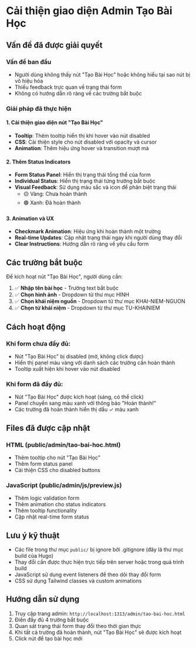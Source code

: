 # Cải thiện giao diện Admin Tạo Bài Học

## Vấn đề đã được giải quyết

### Vấn đề ban đầu
- Người dùng không thấy nút "Tạo Bài Học" hoặc không hiểu tại sao nút bị vô hiệu hóa
- Thiếu feedback trực quan về trạng thái form
- Không có hướng dẫn rõ ràng về các trường bắt buộc

### Giải pháp đã thực hiện

#### 1. Cải thiện giao diện nút "Tạo Bài Học"
- **Tooltip**: Thêm tooltip hiển thị khi hover vào nút disabled
- **CSS**: Cải thiện style cho nút disabled với opacity và cursor
- **Animation**: Thêm hiệu ứng hover và transition mượt mà

#### 2. Thêm Status Indicators
- **Form Status Panel**: Hiển thị trạng thái tổng thể của form
- **Individual Status**: Hiển thị trạng thái từng trường bắt buộc
- **Visual Feedback**: Sử dụng màu sắc và icon để phân biệt trạng thái
  - 🟡 Vàng: Chưa hoàn thành
  - 🟢 Xanh: Đã hoàn thành

#### 3. Animation và UX
- **Checkmark Animation**: Hiệu ứng khi hoàn thành một trường
- **Real-time Updates**: Cập nhật trạng thái ngay khi người dùng thay đổi
- **Clear Instructions**: Hướng dẫn rõ ràng về yêu cầu form

## Các trường bắt buộc

Để kích hoạt nút "Tạo Bài Học", người dùng cần:

1. ✅ **Nhập tên bài học** - Trường text bắt buộc
2. ✅ **Chọn hình ảnh** - Dropdown từ thư mục HINH
3. ✅ **Chọn khái niệm nguồn** - Dropdown từ thư mục KHAI-NIEM-NGUON  
4. ✅ **Chọn từ khái niệm** - Dropdown từ thư mục TU-KHAINIEM

## Cách hoạt động

### Khi form chưa đầy đủ:
- Nút "Tạo Bài Học" bị disabled (mờ, không click được)
- Hiển thị panel màu vàng với danh sách các trường cần hoàn thành
- Tooltip xuất hiện khi hover vào nút disabled

### Khi form đã đầy đủ:
- Nút "Tạo Bài Học" được kích hoạt (sáng, có thể click)
- Panel chuyển sang màu xanh với thông báo "Hoàn thành!"
- Các trường đã hoàn thành hiển thị dấu ✓ màu xanh

## Files đã được cập nhật

### HTML (public/admin/tao-bai-hoc.html)
- Thêm tooltip cho nút "Tạo Bài Học"
- Thêm form status panel
- Cải thiện CSS cho disabled buttons

### JavaScript (public/admin/js/preview.js)
- Thêm logic validation form
- Thêm animation cho status indicators
- Thêm tooltip functionality
- Cập nhật real-time form status

## Lưu ý kỹ thuật

- Các file trong thư mục `public/` bị ignore bởi .gitignore (đây là thư mục build của Hugo)
- Thay đổi cần được thực hiện trực tiếp trên server hoặc trong quá trình build
- JavaScript sử dụng event listeners để theo dõi thay đổi form
- CSS sử dụng Tailwind classes và custom animations

## Hướng dẫn sử dụng

1. Truy cập trang admin: `http://localhost:1313/admin/tao-bai-hoc.html`
2. Điền đầy đủ 4 trường bắt buộc
3. Quan sát trạng thái form thay đổi theo thời gian thực
4. Khi tất cả trường đã hoàn thành, nút "Tạo Bài Học" sẽ được kích hoạt
5. Click nút để tạo bài học mới
